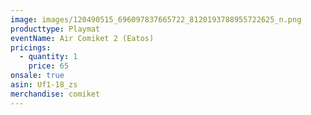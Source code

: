 ```yaml
---
image: images/120490515_696097837665722_8120193788955722625_n.png
producttype: Playmat
eventName: Air Comiket 2 (Eatos)
pricings:
  - quantity: 1
    price: 65
onsale: true
asin: Uf1-18_zs
merchandise: comiket
---
```

